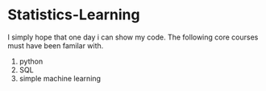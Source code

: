 # Statistics-Learning
I simply hope that one day i can show my code.
The following core courses must have been familar with.
1. python
2. SQL
3. simple machine learning

